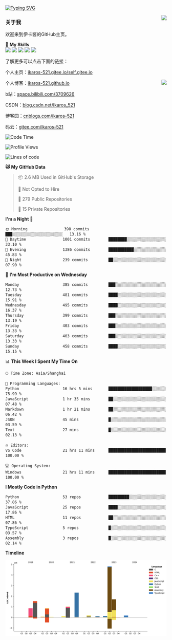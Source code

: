 [![Typing SVG](https://readme-typing-svg.herokuapp.com?size=25&duration=2500&color=8C43EA&vCenter=true&width=200&height=40&lines=Hi+Welcome+%F0%9F%91%8B%F0%9F%8F%BB;I'm+Love丶伊卡洛斯)](https://git.io/typing-svg)

<a href="#">
  <img align="right" src="https://github-readme-stats.vercel.app/api?username=Ikaros-521&count_private=true&show_icons=true&bg_color=15,f2f7fd,E0EAFC" />
</a>

### 关于我

欢迎来到伊卡酱的GitHub主页。

🌟 **My Skills**  
![](https://img.shields.io/badge/-C-A8B9CC?style=flat-square&logo=C&logoColor=fff)
![](https://img.shields.io/badge/-Python-3776AB?style=flat-square&logo=Python&logoColor=fff)
![](https://img.shields.io/badge/-JavaScript-F7DF1E?style=flat-square&logo=JavaScript&logoColor=fff)
![](https://img.shields.io/badge/-C++-00599C?style=flat-square&logo=Cpp&logoColor=fff)
![](https://img.shields.io/badge/-Linux-000000?style=flat-square&logo=Linux&logoColor=fff)

了解更多可以点击下面的链接：  

个人主页：[ikaros-521.gitee.io/self.gitee.io](https://ikaros-521.gitee.io/self.gitee.io/)  

<img align='right' src="https://github.com/Ikaros-521/Ikaros-521/assets/40910637/3a5e50bc-91dc-4aa5-b7a0-8b27ad1c2b33" height="432">

个人博客：[ikaros-521.github.io](https://ikaros-521.github.io/)  

b站：[space.bilibili.com/3709626](https://space.bilibili.com/3709626)  

CSDN：[blog.csdn.net/Ikaros_521](https://blog.csdn.net/Ikaros_521)  

博客园：[cnblogs.com/ikaros-521](https://www.cnblogs.com/ikaros-521)  

码云：[gitee.com/ikaros-521](https://gitee.com/ikaros-521)  


<!--START_SECTION:waka-->
![Code Time](http://img.shields.io/badge/Code%20Time-1%2C168%20hrs%2010%20mins-blue)

![Profile Views](http://img.shields.io/badge/Profile%20Views-26-blue)

![Lines of code](https://img.shields.io/badge/From%20Hello%20World%20I%27ve%20Written-13.8%20million%20lines%20of%20code-blue)

**🐱 My GitHub Data** 

> 📦 2.6 MB Used in GitHub's Storage 
 > 
> 🚫 Not Opted to Hire
 > 
> 📜 279 Public Repositories 
 > 
> 🔑 15 Private Repositories 
 > 
**I'm a Night 🦉** 

```text
🌞 Morning                398 commits         ███░░░░░░░░░░░░░░░░░░░░░░   13.16 % 
🌆 Daytime                1001 commits        ████████░░░░░░░░░░░░░░░░░   33.10 % 
🌃 Evening                1386 commits        ███████████░░░░░░░░░░░░░░   45.83 % 
🌙 Night                  239 commits         ██░░░░░░░░░░░░░░░░░░░░░░░   07.90 % 
```
📅 **I'm Most Productive on Wednesday** 

```text
Monday                   385 commits         ███░░░░░░░░░░░░░░░░░░░░░░   12.73 % 
Tuesday                  481 commits         ████░░░░░░░░░░░░░░░░░░░░░   15.91 % 
Wednesday                495 commits         ████░░░░░░░░░░░░░░░░░░░░░   16.37 % 
Thursday                 399 commits         ███░░░░░░░░░░░░░░░░░░░░░░   13.19 % 
Friday                   403 commits         ███░░░░░░░░░░░░░░░░░░░░░░   13.33 % 
Saturday                 403 commits         ███░░░░░░░░░░░░░░░░░░░░░░   13.33 % 
Sunday                   458 commits         ████░░░░░░░░░░░░░░░░░░░░░   15.15 % 
```


📊 **This Week I Spent My Time On** 

```text
🕑︎ Time Zone: Asia/Shanghai

💬 Programming Languages: 
Python                   16 hrs 5 mins       ███████████████████░░░░░░   75.99 % 
JavaScript               1 hr 35 mins        ██░░░░░░░░░░░░░░░░░░░░░░░   07.48 % 
Markdown                 1 hr 21 mins        ██░░░░░░░░░░░░░░░░░░░░░░░   06.42 % 
JSON                     45 mins             █░░░░░░░░░░░░░░░░░░░░░░░░   03.59 % 
Text                     27 mins             █░░░░░░░░░░░░░░░░░░░░░░░░   02.13 % 

🔥 Editors: 
VS Code                  21 hrs 11 mins      █████████████████████████   100.00 % 

💻 Operating System: 
Windows                  21 hrs 11 mins      █████████████████████████   100.00 % 
```

**I Mostly Code in Python** 

```text
Python                   53 repos            █████████░░░░░░░░░░░░░░░░   37.86 % 
JavaScript               25 repos            ████░░░░░░░░░░░░░░░░░░░░░   17.86 % 
HTML                     11 repos            ██░░░░░░░░░░░░░░░░░░░░░░░   07.86 % 
TypeScript               5 repos             █░░░░░░░░░░░░░░░░░░░░░░░░   03.57 % 
Assembly                 3 repos             █░░░░░░░░░░░░░░░░░░░░░░░░   02.14 % 
```



**Timeline**

![Lines of Code chart](https://raw.githubusercontent.com/Ikaros-521/Ikaros-521/main/assets/bar_graph.png)


<!--END_SECTION:waka-->


<!--
**Ikaros-521/Ikaros-521** is a ✨ _special_ ✨ repository because its `README.md` (this file) appears on your GitHub profile.

Here are some ideas to get you started:

- 🔭 I’m currently working on ...
- 🌱 I’m currently learning ...
- 👯 I’m looking to collaborate on ...
- 🤔 I’m looking for help with ...
- 💬 Ask me about ...
- 📫 How to reach me: ...
- 😄 Pronouns: ...
- ⚡ Fun fact: ...
-->
